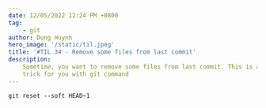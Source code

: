 ```yaml
---
date: 12/05/2022 12:24 PM +0800
tag:
    - git
author: Dung Huynh
hero_image: '/static/til.jpeg'
title: '#TIL 34 - Remove some files from last commit'
description:
    Sometime, you want to remove some files from last commit. This is a simple
    trick for you with git command
---
```


    git reset --soft HEAD~1
